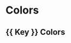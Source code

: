 # Colors

<section>
  <div
    v-for="(group, key, i) in colors"
    :key="i"
    class="color-group">
    <h2>{{ key }} colors</h2>
    <div class="colors">
      <div
        v-for="(colors, key, i) in group"
        :key="i">
        <swatch :colors="colors"/>
      </div>
    </div>
  </div>
</section>

<script>
export default {
  computed: {
    colors () {
      const colors = Array.from(document.styleSheets)
        .filter(sheet => sheet.href === null || sheet.href.startsWith(window.location.origin))
        .reduce((acc, sheet) => {
          acc = [
            ...acc,
            ...Array.from(sheet.cssRules).reduce((def, rule) => {
              def = rule.selectorText === ':root'
                ? [...def, ...Array.from(rule.style).filter(name => name.startsWith("--"))]
                : def

              return def
            }, [])
          ]

          return acc
        }, [])

      return {
        Brand: {
          Blues: colors.filter(i => i.includes('blue')),
          Reds: colors.filter(i => i.includes('red')),
          Greens: colors.filter(i => i.includes('green')),
          Yellows: colors.filter(i => i.includes('yellow'))
        },
        'Grey and White': {
          Blacks: colors.filter(i => i.includes('black')),
          Greys: colors.filter(i => i.includes('grey')),
          Whites: colors.filter(i => i.includes('white'))
        }
      }
    }
  }
}
</script>

<style>
  .color-group {
    margin-bottom: 4rem;
  }
  .color-group h2 {
    text-transform: Capitalize;
  }
  .colors {
    display: grid;
    grid-template-columns: repeat(3, 1fr);
    grid-gap: 1rem;
  }
</style>
